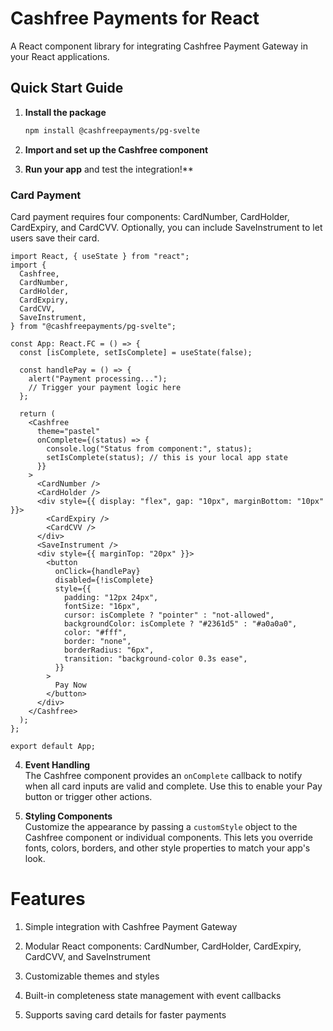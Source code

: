 # Cashfree Payments for React

A React component library for integrating Cashfree Payment Gateway in your React applications.

## Quick Start Guide

1. **Install the package**

   ```bash
   npm install @cashfreepayments/pg-svelte
   ```
2. **Import and set up the Cashfree component**

3.  **Run your app** and test the integration!**

### Card Payment

Card payment requires four components: CardNumber, CardHolder, CardExpiry, and CardCVV. Optionally, you can include SaveInstrument to let users save their card.

```react
import React, { useState } from "react";
import {
  Cashfree,
  CardNumber,
  CardHolder,
  CardExpiry,
  CardCVV,
  SaveInstrument,
} from "@cashfreepayments/pg-svelte";

const App: React.FC = () => {
  const [isComplete, setIsComplete] = useState(false);

  const handlePay = () => {
    alert("Payment processing...");
    // Trigger your payment logic here
  };

  return (
    <Cashfree
      theme="pastel"
      onComplete={(status) => {
        console.log("Status from component:", status);
        setIsComplete(status); // this is your local app state
      }}
    >
      <CardNumber />
      <CardHolder />
      <div style={{ display: "flex", gap: "10px", marginBottom: "10px" }}>
        <CardExpiry />
        <CardCVV />
      </div>
      <SaveInstrument />
      <div style={{ marginTop: "20px" }}>
        <button
          onClick={handlePay}
          disabled={!isComplete}
          style={{
            padding: "12px 24px",
            fontSize: "16px",
            cursor: isComplete ? "pointer" : "not-allowed",
            backgroundColor: isComplete ? "#2361d5" : "#a0a0a0",
            color: "#fff",
            border: "none",
            borderRadius: "6px",
            transition: "background-color 0.3s ease",
          }}
        >
          Pay Now
        </button>
      </div>
    </Cashfree>
  );
};

export default App;

```
4. **Event Handling**  
   The Cashfree component provides an `onComplete` callback to notify when all card inputs are valid and complete. Use this to enable your Pay button or trigger other actions.

5. **Styling Components**  
   Customize the appearance by passing a `customStyle` object to the Cashfree component or individual components. This lets you override fonts, colors, borders, and other style properties to match your app's look.


# Features

1. Simple integration with Cashfree Payment Gateway

2. Modular React components: CardNumber, CardHolder, CardExpiry, CardCVV, and SaveInstrument

3. Customizable themes and styles

4. Built-in completeness state management with event callbacks

5. Supports saving card details for faster payments



